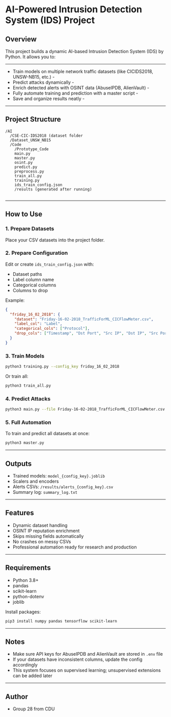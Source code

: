 # AI-Powered Intrusion Detection System (IDS) Project
## Overview
This project builds a dynamic AI-based Intrusion Detection System (IDS) by Python.
It allows you to:
_ _ _ _ _ _ _ _ _ _ _ _ _ _ _ _ _ _ _ _ _ _ _ _ _ _ _ _ _ _ _ _ _ _ _ _ _ _ _ _ _ _ _ _ _
- Train models on multiple network traffic datasets (like CICIDS2018, UNSW-NB15, etc.)  -
- Predict attacks dynamically                                                           -
- Enrich detected alerts with OSINT data (AbuseIPDB, AlienVault)                        -
- Fully automate training and prediction with a master script                           -
- Save and organize results neatly                                                      -
- - - - - - - - - - - - - - - - - - - - - - - - - - - - - - - - - - - - - - - - - - - - - 

## Project Structure
```
/AI
  /CSE-CIC-IDS2018 (dataset folder
  /Dataset_UNSW_NB15
  /Code
    /Prototype_Code
    main.py
    master.py
    osint.py
    predict.py
    preprocess.py
    train_all.py
    training.py
    ids_train_config.json
    /results (generated after running)
    
```
---

## How to Use

### 1. Prepare Datasets
Place your CSV datasets into the project folder.

### 2. Prepare Configuration
Edit or create `ids_train_config.json` with:
- Dataset paths
- Label column name
- Categorical columns
- Columns to drop

Example:
```json
{
  "friday_16_02_2018": {
    "dataset": "Friday-16-02-2018_TrafficForML_CICFlowMeter.csv",
    "label_col": "Label",
    "categorical_cols": ["Protocol"],
    "drop_cols": ["Timestamp", "Dst Port", "Src IP", "Dst IP", "Src Port", "Flow ID"]
  }
}
```

### 3. Train Models
```bash
python3 training.py --config_key friday_16_02_2018
```
Or train all:
```bash
python3 train_all.py
```

### 4. Predict Attacks
```bash
python3 main.py --file Friday-16-02-2018_TrafficForML_CICFlowMeter.csv --config_key friday_16_02_2018
```

### 5. Full Automation
To train and predict all datasets at once:
```bash
python3 master.py
```

---

## Outputs
- Trained models: `model_{config_key}.joblib`
- Scalers and encoders
- Alerts CSVs: `/results/alerts_{config_key}.csv`
- Summary log: `summary_log.txt`

---

## Features
- Dynamic dataset handling
- OSINT IP reputation enrichment
- Skips missing fields automatically
- No crashes on messy CSVs
- Professional automation ready for research and production

---

## Requirements
- Python 3.8+
- pandas
- scikit-learn
- python-dotenv
- joblib

Install packages:
```bash
pip3 install numpy pandas tensorflow scikit-learn
```

---

## Notes
- Make sure API keys for AbuseIPDB and AlienVault are stored in `.env` file
- If your datasets have inconsistent columns, update the config accordingly
- This system focuses on supervised learning; unsupervised extensions can be added later

---

## Author
- Group 28 from CDU 

